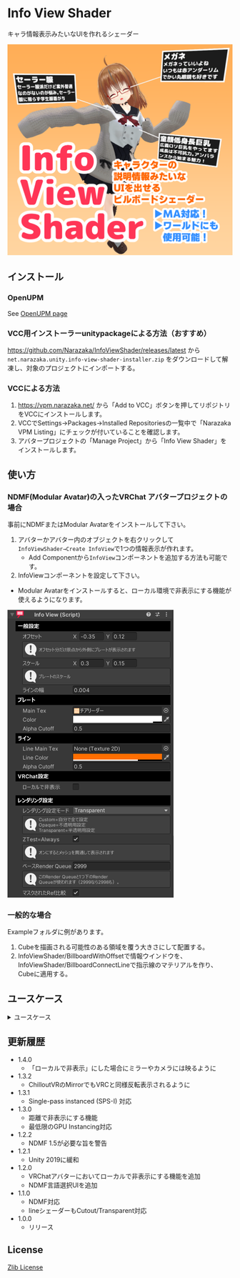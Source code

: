 # Info View Shader

キャラ情報表示みたいなUIを作れるシェーダー

<img alt="thumbnail" src="docs~/InfoViewShader.png" width="512">

## インストール

### OpenUPM

See [OpenUPM page](https://openupm.com/packages/net.narazaka.unity.info-view-shader/)

### VCC用インストーラーunitypackageによる方法（おすすめ）

https://github.com/Narazaka/InfoViewShader/releases/latest から `net.narazaka.unity.info-view-shader-installer.zip` をダウンロードして解凍し、対象のプロジェクトにインポートする。

### VCCによる方法

1. https://vpm.narazaka.net/ から「Add to VCC」ボタンを押してリポジトリをVCCにインストールします。
2. VCCでSettings→Packages→Installed Repositoriesの一覧中で「Narazaka VPM Listing」にチェックが付いていることを確認します。
3. アバタープロジェクトの「Manage Project」から「Info View Shader」をインストールします。

## 使い方

### NDMF(Modular Avatar)の入ったVRChat アバタープロジェクトの場合

事前にNDMFまたはModular Avatarをインストールして下さい。

1. アバターかアバター内のオブジェクトを右クリックして `InfoViewShader→Create InfoView`で1つの情報表示が作れます。
     - Add Componentから`InfoView`コンポーネントを追加する方法も可能です。
2. InfoViewコンポーネントを設定して下さい。

- Modular Avatarをインストールすると、ローカル環境で非表示にする機能が使えるようになります。

![Inspector](docs~/InfoViewShaderNDMFInspector.png)

### 一般的な場合

Exampleフォルダに例があります。

1. Cubeを描画される可能性のある領域を覆う大きさにして配置する。
2. InfoViewShader/BillboardWithOffsetで情報ウインドウを、InfoViewShader/BillboardConnectLineで指示線のマテリアルを作り、Cubeに適用する。

## ユースケース

<details>
<summary>ユースケース</summary>

1つから配置可能です。好きな画像を作ってキャラクター説明して下さい。画像が512x256くらいのサイズ、スケール X=0.3, Y=0.15くらいがおすすめです。

<img alt="thumbnail" src="docs~/InfoViewShader_usecase_basic.png" width="512">

透過も使えます。台詞とかをいれても面白いかも。

<img alt="thumbnail" src="docs~/InfoViewShader_usecase_transparent.png" width="512">

エロRPG的な表示にもうってつけです。

<img alt="thumbnail" src="docs~/InfoViewShader_usecase_erpg.png" width="512">

</details>

## 更新履歴

- 1.4.0
  - 「ローカルで非表示」にした場合にミラーやカメラには映るように
- 1.3.2
  - ChilloutVRのMirrorでもVRCと同様反転表示されるように
- 1.3.1
  - Single-pass instanced (SPS-I) 対応
- 1.3.0
  - 距離で非表示にする機能
  - 最低限のGPU Instancing対応
- 1.2.2
  - NDMF 1.5が必要な旨を警告
- 1.2.1
  - Unity 2019に緩和
- 1.2.0
  - VRChatアバターにおいてローカルで非表示にする機能を追加
  - NDMF言語選択UIを追加
- 1.1.0
  - NDMF対応
  - lineシェーダーもCutout/Transparent対応
- 1.0.0
  - リリース

## License

[Zlib License](LICENSE.txt)
